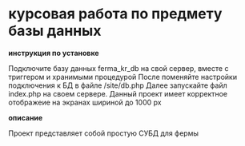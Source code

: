# курсовая работа по предмету базы данных
**инструкция по установке**

Подключите базу данных ferma_kr_db на свой сервер, вместе с триггером и хранимыми процедурой
После поменяйте настройки подключения к БД в файле /site/db.php
Далее запускайте файл index.php на своем сервере.
Данный проект имеет корректное отображеие на экранах шириной до 1000 px

**описание** 

Проект представляет собой простую СУБД для фермы
